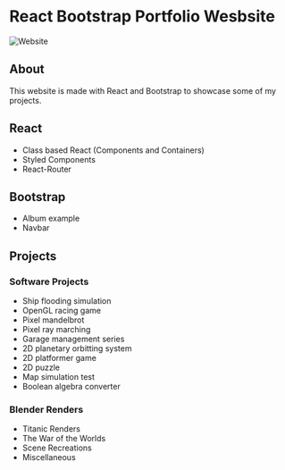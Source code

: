 # React Bootstrap Portfolio Wesbsite
![Website](https://i.imgur.com/A0UnEBW.png)
## About
This website is made with React and Bootstrap to showcase some of my projects.
## React
- Class based React (Components and Containers)
- Styled Components
- React-Router
## Bootstrap
- Album example
- Navbar
## Projects
### Software Projects
- Ship flooding simulation
- OpenGL racing game
- Pixel mandelbrot
- Pixel ray marching
- Garage management series
- 2D planetary orbitting system
- 2D platformer game
- 2D puzzle
- Map simulation test
- Boolean algebra converter
### Blender Renders
- Titanic Renders
- The War of the Worlds
- Scene Recreations
- Miscellaneous

